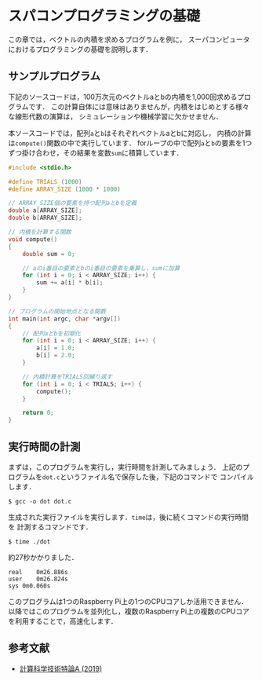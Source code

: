 # スパコンプログラミングの基礎

この章では，ベクトルの内積を求めるプログラムを例に，
スーパコンピュータにおけるプログラミングの基礎を説明します．

## サンプルプログラム

下記のソースコードは，100万次元のベクトルaとbの内積を1,000回求めるプログラムです．
この計算自体には意味はありませんが，内積をはじめとする様々な線形代数の演算は，
シミュレーションや機械学習に欠かせません．

本ソースコードでは，配列`a`と`b`はそれぞれベクトルaとbに対応し，
内積の計算は`compute()`関数の中で実行しています．
forループの中で配列`a`と`b`の要素を1つずつ掛け合わせ，その結果を変数`sum`に積算しています．

```c
#include <stdio.h>

#define TRIALS (1000)
#define ARRAY_SIZE (1000 * 1000)

// ARRAY_SIZE個の要素を持つ配列aとbを定義
double a[ARRAY_SIZE];
double b[ARRAY_SIZE];

// 内積を計算する関数
void compute()
{
    double sum = 0;

    // aのi番目の要素とbのi番目の要素を乗算し，sumに加算
    for (int i = 0; i < ARRAY_SIZE; i++) {
        sum += a[i] * b[i];
    }
}

// プログラムの開始地点となる関数
int main(int argc, char *argv[])
{
    // 配列aとbを初期化
    for (int i = 0; i < ARRAY_SIZE; i++) {
        a[i] = 1.0;
        b[i] = 2.0;
    }

    // 内積計算をTRIALS回繰り返す
    for (int i = 0; i < TRIALS; i++) {
        compute();
    }

    return 0;
}
```

## 実行時間の計測

まずは，このプログラムを実行し，実行時間を計測してみましょう．
上記のプログラムを`dot.c`というファイル名で保存した後，下記のコマンドで
コンパイルします．

```text
$ gcc -o dot dot.c
```

生成された実行ファイルを実行します．`time`は，後に続くコマンドの実行時間を
計測するコマンドです．

```text
$ time ./dot
```

約27秒かかりました．

```text
real	0m26.886s
user	0m26.824s
sys	0m0.060s
```

このプログラムは1つのRaspberry Pi上の1つのCPUコアしか活用できません．
以降ではこのプログラムを並列化し，複数のRaspberry Pi上の複数のCPUコアを利用することで，高速化します．

## 参考文献

- [計算科学技術特論A (2019)](https://www.r-ccs.riken.jp/library/event/tokuronA_2019.html)
